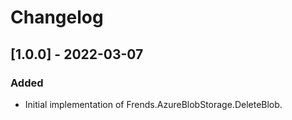# Changelog

## [1.0.0] - 2022-03-07
### Added
- Initial implementation of Frends.AzureBlobStorage.DeleteBlob.